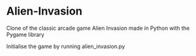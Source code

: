 # Alien-Invasion
Clone of the classic arcade game Alien Invasion made in Python with the Pygame library

Initialise the game by running alien_invasion.py
